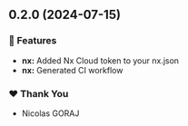 ## 0.2.0 (2024-07-15)


### 🚀 Features

- **nx:** Added Nx Cloud token to your nx.json
- **nx:** Generated CI workflow

### ❤️  Thank You

- Nicolas GORAJ